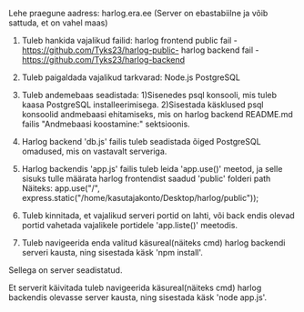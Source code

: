 Lehe praegune aadress: harlog.era.ee
(Server on ebastabiilne ja võib sattuda, et on vahel maas)





1. Tuleb hankida vajalikud failid:
	harlog frontend public fail - https://github.com/Tyks23/harlog-public-
	harlog backend fail - https://github.com/Tyks23/harlog-backend

2. Tuleb paigaldada vajalikud tarkvarad:
	Node.js
	PostgreSQL

3. Tuleb andemebaas seadistada:
	1)Sisenedes psql konsooli, mis tuleb kaasa PostgreSQL installeerimisega.
	2)Sisestada käsklused psql konsoolid andmebaasi ehitamiseks, mis on harlog backend README.md failis "Andmebaasi koostamine:" sektsioonis.
	
4. Harlog backend 'db.js' failis tuleb seadistada õiged PostgreSQL omadused, mis on vastavalt serveriga.

5. Harlog backendis 'app.js' failis tuleb leida 'app.use()' meetod, ja selle sisuks tulle määrata harlog frontendist saadud 'public' folderi path  
Näiteks: app.use("/", express.static("/home/kasutajakonto/Desktop/harlog/public"));

6. Tuleb kinnitada, et vajalikud serveri portid on lahti, või back endis olevad portid vahetada vajalikele portidele 'app.liste()' meetodis.

7. Tuleb navigeerida enda valitud käsureal(näiteks cmd) harlog backendi serveri kausta, ning sisestada käsk 'npm install'.

Sellega on server seadistatud.

Et serverit käivitada tuleb navigeerida käsureal(näiteks cmd) harlog backendis olevasse server kausta, ning sisestada käsk 'node app.js'.
